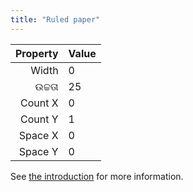 ```yaml
---
title: "Ruled paper"
---
```


| Property | Value |
| --------:|:----- |
|    Width | 0     |
|   ଉଚ୍ଚତା | 25    |
|  Count X | 0     |
|  Count Y | 1     |
|  Space X | 0     |
|  Space Y | 0     |

See [the introduction](intro) for more information.
